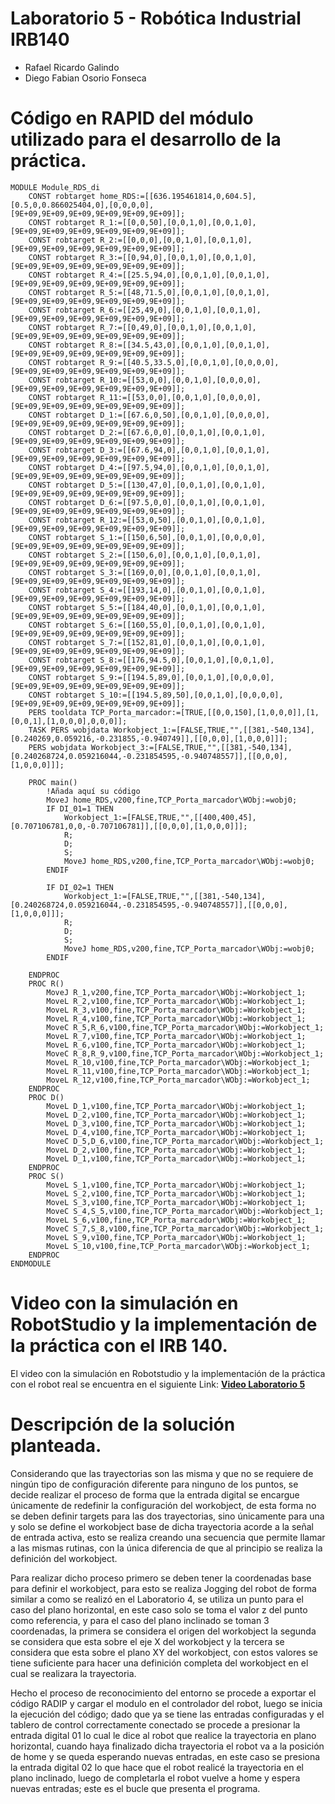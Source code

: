 # Laboratorio 5 - Robótica Industrial IRB140

* Rafael Ricardo Galindo
* Diego Fabian Osorio Fonseca

# Código en RAPID del módulo utilizado para el desarrollo de la práctica.  
```rapid
MODULE Module_RDS_di
    CONST robtarget home_RDS:=[[636.195461814,0,604.5],[0.5,0,0.866025404,0],[0,0,0,0],[9E+09,9E+09,9E+09,9E+09,9E+09,9E+09]];
    CONST robtarget R_1:=[[0,0,50],[0,0,1,0],[0,0,1,0],[9E+09,9E+09,9E+09,9E+09,9E+09,9E+09]];
    CONST robtarget R_2:=[[0,0,0],[0,0,1,0],[0,0,1,0],[9E+09,9E+09,9E+09,9E+09,9E+09,9E+09]];
    CONST robtarget R_3:=[[0,94,0],[0,0,1,0],[0,0,1,0],[9E+09,9E+09,9E+09,9E+09,9E+09,9E+09]];
    CONST robtarget R_4:=[[25.5,94,0],[0,0,1,0],[0,0,1,0],[9E+09,9E+09,9E+09,9E+09,9E+09,9E+09]];
    CONST robtarget R_5:=[[48,71.5,0],[0,0,1,0],[0,0,1,0],[9E+09,9E+09,9E+09,9E+09,9E+09,9E+09]];
    CONST robtarget R_6:=[[25,49,0],[0,0,1,0],[0,0,1,0],[9E+09,9E+09,9E+09,9E+09,9E+09,9E+09]];
    CONST robtarget R_7:=[[0,49,0],[0,0,1,0],[0,0,1,0],[9E+09,9E+09,9E+09,9E+09,9E+09,9E+09]];
    CONST robtarget R_8:=[[34.5,43,0],[0,0,1,0],[0,0,1,0],[9E+09,9E+09,9E+09,9E+09,9E+09,9E+09]];
    CONST robtarget R_9:=[[40.5,33.5,0],[0,0,1,0],[0,0,0,0],[9E+09,9E+09,9E+09,9E+09,9E+09,9E+09]];
    CONST robtarget R_10:=[[53,0,0],[0,0,1,0],[0,0,0,0],[9E+09,9E+09,9E+09,9E+09,9E+09,9E+09]];
    CONST robtarget R_11:=[[53,0,0],[0,0,1,0],[0,0,0,0],[9E+09,9E+09,9E+09,9E+09,9E+09,9E+09]];
    CONST robtarget D_1:=[[67.6,0,50],[0,0,1,0],[0,0,0,0],[9E+09,9E+09,9E+09,9E+09,9E+09,9E+09]];
    CONST robtarget D_2:=[[67.6,0,0],[0,0,1,0],[0,0,1,0],[9E+09,9E+09,9E+09,9E+09,9E+09,9E+09]];
    CONST robtarget D_3:=[[67.6,94,0],[0,0,1,0],[0,0,1,0],[9E+09,9E+09,9E+09,9E+09,9E+09,9E+09]];
    CONST robtarget D_4:=[[97.5,94,0],[0,0,1,0],[0,0,1,0],[9E+09,9E+09,9E+09,9E+09,9E+09,9E+09]];
    CONST robtarget D_5:=[[130,47,0],[0,0,1,0],[0,0,1,0],[9E+09,9E+09,9E+09,9E+09,9E+09,9E+09]];
    CONST robtarget D_6:=[[97.5,0,0],[0,0,1,0],[0,0,1,0],[9E+09,9E+09,9E+09,9E+09,9E+09,9E+09]];
    CONST robtarget R_12:=[[53,0,50],[0,0,1,0],[0,0,1,0],[9E+09,9E+09,9E+09,9E+09,9E+09,9E+09]];
    CONST robtarget S_1:=[[150,6,50],[0,0,1,0],[0,0,0,0],[9E+09,9E+09,9E+09,9E+09,9E+09,9E+09]];
    CONST robtarget S_2:=[[150,6,0],[0,0,1,0],[0,0,1,0],[9E+09,9E+09,9E+09,9E+09,9E+09,9E+09]];
    CONST robtarget S_3:=[[169,0,0],[0,0,1,0],[0,0,1,0],[9E+09,9E+09,9E+09,9E+09,9E+09,9E+09]];
    CONST robtarget S_4:=[[193,14,0],[0,0,1,0],[0,0,1,0],[9E+09,9E+09,9E+09,9E+09,9E+09,9E+09]];
    CONST robtarget S_5:=[[184,40,0],[0,0,1,0],[0,0,1,0],[9E+09,9E+09,9E+09,9E+09,9E+09,9E+09]];
    CONST robtarget S_6:=[[160,55,0],[0,0,1,0],[0,0,1,0],[9E+09,9E+09,9E+09,9E+09,9E+09,9E+09]];
    CONST robtarget S_7:=[[152,81,0],[0,0,1,0],[0,0,1,0],[9E+09,9E+09,9E+09,9E+09,9E+09,9E+09]];
    CONST robtarget S_8:=[[176,94.5,0],[0,0,1,0],[0,0,1,0],[9E+09,9E+09,9E+09,9E+09,9E+09,9E+09]];
    CONST robtarget S_9:=[[194.5,89,0],[0,0,1,0],[0,0,0,0],[9E+09,9E+09,9E+09,9E+09,9E+09,9E+09]];
    CONST robtarget S_10:=[[194.5,89,50],[0,0,1,0],[0,0,0,0],[9E+09,9E+09,9E+09,9E+09,9E+09,9E+09]];
    PERS tooldata TCP_Porta_marcador:=[TRUE,[[0,0,150],[1,0,0,0]],[1,[0,0,1],[1,0,0,0],0,0,0]];
    TASK PERS wobjdata Workobject_1:=[FALSE,TRUE,"",[[381,-540,134],[0.240269,0.059216,-0.231855,-0.940749]],[[0,0,0],[1,0,0,0]]];
    PERS wobjdata Workobject_3:=[FALSE,TRUE,"",[[381,-540,134],[0.240268724,0.059216044,-0.231854595,-0.940748557]],[[0,0,0],[1,0,0,0]]];

    PROC main()
        !Añada aquí su código
        MoveJ home_RDS,v200,fine,TCP_Porta_marcador\WObj:=wobj0;
        IF DI_01=1 THEN
            Workobject_1:=[FALSE,TRUE,"",[[400,400,45],[0.707106781,0,0,-0.707106781]],[[0,0,0],[1,0,0,0]]];
            R;
            D;
            S;
            MoveJ home_RDS,v200,fine,TCP_Porta_marcador\WObj:=wobj0;
        ENDIF
        
        IF DI_02=1 THEN
            Workobject_1:=[FALSE,TRUE,"",[[381,-540,134],[0.240268724,0.059216044,-0.231854595,-0.940748557]],[[0,0,0],[1,0,0,0]]];
            R;
            D;
            S;
            MoveJ home_RDS,v200,fine,TCP_Porta_marcador\WObj:=wobj0;
        ENDIF
        
    ENDPROC
    PROC R()
        MoveJ R_1,v200,fine,TCP_Porta_marcador\WObj:=Workobject_1;
        MoveL R_2,v100,fine,TCP_Porta_marcador\WObj:=Workobject_1;
        MoveL R_3,v100,fine,TCP_Porta_marcador\WObj:=Workobject_1;
        MoveL R_4,v100,fine,TCP_Porta_marcador\WObj:=Workobject_1;
        MoveC R_5,R_6,v100,fine,TCP_Porta_marcador\WObj:=Workobject_1;
        MoveL R_7,v100,fine,TCP_Porta_marcador\WObj:=Workobject_1;
        MoveL R_6,v100,fine,TCP_Porta_marcador\WObj:=Workobject_1;
        MoveC R_8,R_9,v100,fine,TCP_Porta_marcador\WObj:=Workobject_1;
        MoveL R_10,v100,fine,TCP_Porta_marcador\WObj:=Workobject_1;
        MoveL R_11,v100,fine,TCP_Porta_marcador\WObj:=Workobject_1;
        MoveL R_12,v100,fine,TCP_Porta_marcador\WObj:=Workobject_1;
    ENDPROC
    PROC D()
        MoveL D_1,v100,fine,TCP_Porta_marcador\WObj:=Workobject_1;
        MoveL D_2,v100,fine,TCP_Porta_marcador\WObj:=Workobject_1;
        MoveL D_3,v100,fine,TCP_Porta_marcador\WObj:=Workobject_1;
        MoveL D_4,v100,fine,TCP_Porta_marcador\WObj:=Workobject_1;
        MoveC D_5,D_6,v100,fine,TCP_Porta_marcador\WObj:=Workobject_1;
        MoveL D_2,v100,fine,TCP_Porta_marcador\WObj:=Workobject_1;
        MoveL D_1,v100,fine,TCP_Porta_marcador\WObj:=Workobject_1;
    ENDPROC
    PROC S()
        MoveL S_1,v100,fine,TCP_Porta_marcador\WObj:=Workobject_1;
        MoveL S_2,v100,fine,TCP_Porta_marcador\WObj:=Workobject_1;
        MoveL S_3,v100,fine,TCP_Porta_marcador\WObj:=Workobject_1;
        MoveC S_4,S_5,v100,fine,TCP_Porta_marcador\WObj:=Workobject_1;
        MoveL S_6,v100,fine,TCP_Porta_marcador\WObj:=Workobject_1;
        MoveC S_7,S_8,v100,fine,TCP_Porta_marcador\WObj:=Workobject_1;
        MoveL S_9,v100,fine,TCP_Porta_marcador\WObj:=Workobject_1;
        MoveL S_10,v100,fine,TCP_Porta_marcador\WObj:=Workobject_1;
    ENDPROC
ENDMODULE
```

# Video con la simulación en RobotStudio y la implementación de la práctica con el IRB 140.  

El video con la simulación en Robotstudio y la implementación de la práctica con el robot real se encuentra en el siguiente Link:  **[Video Laboratorio 5](https://youtu.be/AeCOol4kHso)**

# Descripción de la solución planteada.  
Considerando que las trayectorias son las misma y que no se requiere de ningún tipo de configuración diferente para ninguno de los puntos, se decide realizar el proceso de forma que la entrada digital se encargue únicamente de redefinir la configuración del workobject, de esta forma no se deben definir targets para las dos trayectorias, sino únicamente para una y solo se define el workobject base de dicha trayectoria acorde a la señal de entrada activa, esto se realiza creando una secuencia que permite llamar a las mismas rutinas, con la única diferencia de que al principio se realiza la definición del workobject.  

Para realizar dicho proceso primero se deben tener la coordenadas base para definir el workobject, para esto se realiza Jogging del robot de forma similar a como se realizó en el Laboratorio 4, se utiliza un punto para el caso del plano horizontal, en este caso solo se toma el valor z del punto como referencia, y para el caso del plano inclinado se toman 3 coordenadas, la primera se considera el origen del workobject la segunda se considera que esta sobre el eje X del workobject y la tercera se considera que esta sobre el plano XY del workobject, con estos valores se tiene suficiente para hacer una definición completa del workobject en el cual se realizara la trayectoria.  

Hecho el proceso de reconocimiento del entorno se procede a exportar el código RADIP y cargar el modulo en el controlador del robot, luego se inicia la ejecución del código; dado que ya se tiene las entradas configuradas y el tablero de control correctamente conectado se procede a presionar la entrada digital 01 lo cual le dice al robot que realice la trayectoria en plano horizontal, cuando haya finalizado dicha trayectoria el robot va a la posición de home y se queda esperando nuevas entradas, en este caso se presiona la entrada digital 02 lo que hace que el robot realicé la trayectoria en el plano inclinado, luego de completarla el robot vuelve a home y espera nuevas entradas; este es el bucle que presenta el programa.  

